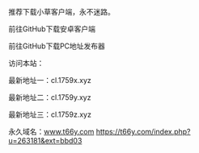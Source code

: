 推荐下载小草客户端，永不迷路。

前往GitHub下载安卓客户端

前往GitHub下载PC地址发布器



访问本站：

最新地址一：cl.1759x.xyz

最新地址二：cl.1759y.xyz

最新地址三：cl.1759z.xyz

永久域名：www.t66y.com
https://t66y.com/index.php?u=263181&ext=bbd03
